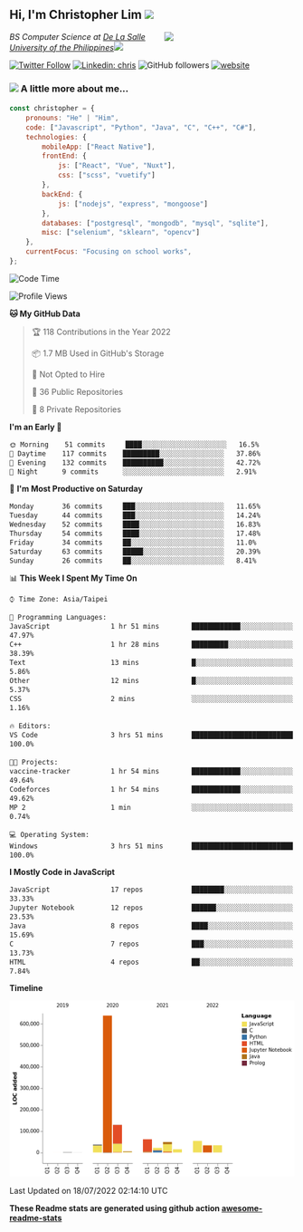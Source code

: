 <h2>Hi, I'm Christopher Lim <img src="https://media3.giphy.com/media/r3SVtaGUukD5V6UjzP/giphy.gif" width="50" /></h2>
<img align='right' src="https://media.giphy.com/media/M9gbBd9nbDrOTu1Mqx/giphy.gif" width="230">
<p><em>BS Computer Science at <a href="https://www.dlsu.edu.ph/">De La Salle University of the Philippines</a><img src="https://media.giphy.com/media/WUlplcMpOCEmTGBtBW/giphy.gif" width="30"> 
</em></p>

[![Twitter Follow](https://img.shields.io/twitter/follow/ClovesJL?label=Follow)](https://twitter.com/intent/follow?screen_name=ClovesJL)
[![Linkedin: chris](https://img.shields.io/badge/-chris-blue?style=flat-square&logo=Linkedin&logoColor=white&link=https://www.linkedin.com/in/christopher-lim-122831183/)](https://www.linkedin.com/in/christopher-lim-122831183/)
![GitHub followers](https://img.shields.io/github/followers/cc-visionary?label=Follow&style=social)
[![website](https://img.shields.io/badge/Website-46a2f1.svg?&style=flat-square&logo=Google-Chrome&logoColor=white&link=http://christopherlim.surge.sh/)](http://christopherlim.surge.sh/)

### <img src="https://media.giphy.com/media/VgCDAzcKvsR6OM0uWg/giphy.gif" width="50"> A little more about me...  

```javascript
const christopher = {
    pronouns: "He" | "Him",
    code: ["Javascript", "Python", "Java", "C", "C++", "C#"],
    technologies: {
        mobileApp: ["React Native"],
        frontEnd: {
            js: ["React", "Vue", "Nuxt"],
            css: ["scss", "vuetify"]
        },
        backEnd: {
            js: ["nodejs", "express", "mongoose"]
        },
        databases: ["postgresql", "mongodb", "mysql", "sqlite"],
        misc: ["selenium", "sklearn", "opencv"]
    },
    currentFocus: "Focusing on school works",
};
```

<!--START_SECTION:waka-->
![Code Time](http://img.shields.io/badge/Code%20Time-0%20secs-blue)

![Profile Views](http://img.shields.io/badge/Profile%20Views-0-blue)

**🐱 My GitHub Data** 

> 🏆 118 Contributions in the Year 2022
 > 
> 📦 1.7 MB Used in GitHub's Storage 
 > 
> 🚫 Not Opted to Hire
 > 
> 📜 36 Public Repositories 
 > 
> 🔑 8 Private Repositories  
 > 
**I'm an Early 🐤** 

```text
🌞 Morning    51 commits     ████░░░░░░░░░░░░░░░░░░░░░   16.5% 
🌆 Daytime    117 commits    █████████░░░░░░░░░░░░░░░░   37.86% 
🌃 Evening    132 commits    ██████████░░░░░░░░░░░░░░░   42.72% 
🌙 Night      9 commits      ░░░░░░░░░░░░░░░░░░░░░░░░░   2.91%

```
📅 **I'm Most Productive on Saturday** 

```text
Monday       36 commits     ███░░░░░░░░░░░░░░░░░░░░░░   11.65% 
Tuesday      44 commits     ███░░░░░░░░░░░░░░░░░░░░░░   14.24% 
Wednesday    52 commits     ████░░░░░░░░░░░░░░░░░░░░░   16.83% 
Thursday     54 commits     ████░░░░░░░░░░░░░░░░░░░░░   17.48% 
Friday       34 commits     ██░░░░░░░░░░░░░░░░░░░░░░░   11.0% 
Saturday     63 commits     █████░░░░░░░░░░░░░░░░░░░░   20.39% 
Sunday       26 commits     ██░░░░░░░░░░░░░░░░░░░░░░░   8.41%

```


📊 **This Week I Spent My Time On** 

```text
⌚︎ Time Zone: Asia/Taipei

💬 Programming Languages: 
JavaScript               1 hr 51 mins        ████████████░░░░░░░░░░░░░   47.97% 
C++                      1 hr 28 mins        █████████░░░░░░░░░░░░░░░░   38.39% 
Text                     13 mins             █░░░░░░░░░░░░░░░░░░░░░░░░   5.86% 
Other                    12 mins             █░░░░░░░░░░░░░░░░░░░░░░░░   5.37% 
CSS                      2 mins              ░░░░░░░░░░░░░░░░░░░░░░░░░   1.16%

🔥 Editors: 
VS Code                  3 hrs 51 mins       █████████████████████████   100.0%

🐱‍💻 Projects: 
vaccine-tracker          1 hr 54 mins        ████████████░░░░░░░░░░░░░   49.64% 
Codeforces               1 hr 54 mins        ████████████░░░░░░░░░░░░░   49.62% 
MP 2                     1 min               ░░░░░░░░░░░░░░░░░░░░░░░░░   0.74%

💻 Operating System: 
Windows                  3 hrs 51 mins       █████████████████████████   100.0%

```

**I Mostly Code in JavaScript** 

```text
JavaScript               17 repos            ████████░░░░░░░░░░░░░░░░░   33.33% 
Jupyter Notebook         12 repos            ██████░░░░░░░░░░░░░░░░░░░   23.53% 
Java                     8 repos             ████░░░░░░░░░░░░░░░░░░░░░   15.69% 
C                        7 repos             ███░░░░░░░░░░░░░░░░░░░░░░   13.73% 
HTML                     4 repos             ██░░░░░░░░░░░░░░░░░░░░░░░   7.84%

```


**Timeline**

![Chart not found](https://raw.githubusercontent.com/cc-visionary/cc-visionary/master/charts/bar_graph.png) 


 Last Updated on 18/07/2022 02:14:10 UTC
<!--END_SECTION:waka-->

**These Readme stats are generated using github action [awesome-readme-stats](https://github.com/anmol098/waka-readme-stats)**
